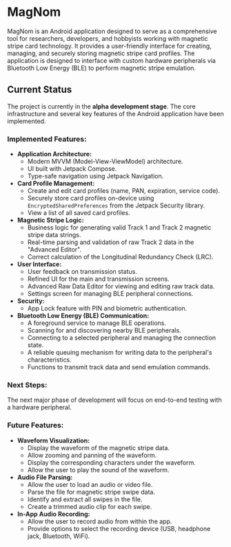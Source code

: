 # MagNom

MagNom is an Android application designed to serve as a comprehensive tool for researchers, developers, and hobbyists working with magnetic stripe card technology. It provides a user-friendly interface for creating, managing, and securely storing magnetic stripe card profiles. The application is designed to interface with custom hardware peripherals via Bluetooth Low Energy (BLE) to perform magnetic stripe emulation.

## Current Status

The project is currently in the **alpha development stage**. The core infrastructure and several key features of the Android application have been implemented.

### Implemented Features:

*   **Application Architecture:**
    *   Modern MVVM (Model-View-ViewModel) architecture.
    *   UI built with Jetpack Compose.
    *   Type-safe navigation using Jetpack Navigation.
*   **Card Profile Management:**
    *   Create and edit card profiles (name, PAN, expiration, service code).
    *   Securely store card profiles on-device using `EncryptedSharedPreferences` from the Jetpack Security library.
    *   View a list of all saved card profiles.
*   **Magnetic Stripe Logic:**
    *   Business logic for generating valid Track 1 and Track 2 magnetic stripe data strings.
    *   Real-time parsing and validation of raw Track 2 data in the "Advanced Editor".
    *   Correct calculation of the Longitudinal Redundancy Check (LRC).
*   **User Interface:**
    *   User feedback on transmission status.
    *   Refined UI for the main and transmission screens.
    *   Advanced Raw Data Editor for viewing and editing raw track data.
    *   Settings screen for managing BLE peripheral connections.
*   **Security:**
    *   App Lock feature with PIN and biometric authentication.
*   **Bluetooth Low Energy (BLE) Communication:**
    *   A foreground service to manage BLE operations.
    *   Scanning for and discovering nearby BLE peripherals.
    *   Connecting to a selected peripheral and managing the connection state.
    *   A reliable queuing mechanism for writing data to the peripheral's characteristics.
    *   Functions to transmit track data and send emulation commands.

### Next Steps:

The next major phase of development will focus on end-to-end testing with a hardware peripheral.

### Future Features:

*   **Waveform Visualization:**
    *   Display the waveform of the magnetic stripe data.
    *   Allow zooming and panning of the waveform.
    *   Display the corresponding characters under the waveform.
    *   Allow the user to play the sound of the waveform.
*   **Audio File Parsing:**
    *   Allow the user to load an audio or video file.
    *   Parse the file for magnetic stripe swipe data.
    *   Identify and extract all swipes in the file.
    *   Create a trimmed audio clip for each swipe.
*   **In-App Audio Recording:**
    *   Allow the user to record audio from within the app.
    *   Provide options to select the recording device (USB, headphone jack, Bluetooth, WiFi).
